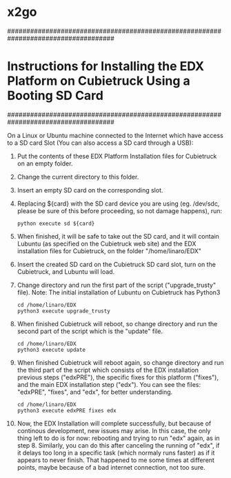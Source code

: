 x2go
====

####################################################################################
# Instructions for Installing the EDX Platform on Cubietruck Using a Booting SD Card
####################################################################################

On a Linux or Ubuntu machine connected to the Internet which have access
to a SD card Slot (You can also access a SD card through a USB):

1)  Put the contents of these EDX Platform Installation files for Cubietruck on an empty folder.

2)  Change the current directory to this folder.

3)  Insert an empty SD card on the corresponding slot.

3)  Replacing ${card} with the SD card device you are using (eg. /dev/sdc, please be sure of this
    before proceeding, so not damage happens), run:
  
        python execute sd ${card}

4)  When finished, it will be safe to take out the SD card, and it will contain Lubuntu (as specified
    on the Cubietruck web site) and the EDX installation files for Cubietruck, on the folder
    "/home/linaro/EDX"

5)  Insert the created SD card on the Cubietruck SD card slot, turn on the Cubietruck,
    and Lubuntu will load.

6)  Change directory and run the first part of the script ("upgrade_trusty" file).
    Note: The initial installation of Lubuntu on Cubietruck has Python3
  
        cd /home/linaro/EDX
        python3 execute upgrade_trusty

7)  When finished Cubietruck will reboot, so change directory and run the second part of the script
    which is the "update" file.
  
        cd /home/linaro/EDX
        python3 execute update

8)  When finished Cubietruck will reboot again, so change directory and run the third part of the script
    which consists of the EDX installation previous steps ("edxPRE"), the specific fixes for this
    platform ("fixes"), and the main EDX installation step ("edx"). You can see the files: "edxPRE",
    "fixes", and "edx", for better understanding.
  
        cd /home/linaro/EDX
        python3 execute edxPRE fixes edx

9) Now, the EDX Installation will complete successfully, but because of continous development, new
    issues may arise. In this case, the only thing left to do is for now: rebooting and trying
    to run "edx" again, as in step 8. Similarly, you can do this after canceling the running of
    "edx", if it delays too long in a specific task (which normaly runs faster) as if it appears
    to never finish. That happened to me some times at different points, maybe because of a bad
    internet connection, not too sure.
